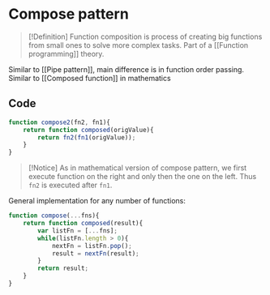 # Compose pattern
> [!Definition]
> Function composition is process of creating big functions from small ones to solve more complex tasks. Part of a [[Function programming]] theory. 

Similar to [[Pipe pattern]], main difference is in function order passing.
Similar to [[Composed function]] in mathematics

## Code

```js
function compose2(fn2, fn1){
	return function composed(origValue){
		return fn2(fn1(origValue));
	}
}
```
> [!Notice]
> As in mathematical version of compose pattern, we first execute function on the right and only then the one on the left. Thus `fn2` is executed after `fn1`.

General implementation for any number of functions:
```js
function compose(...fns){
	return function composed(result){
		var listFn = [...fns];
		while(listFn.length > 0){
			nextFn = listFn.pop();
			result = nextFn(result);
		}
		return result;
	}
}
```
